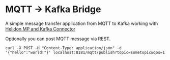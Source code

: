 # MQTT -> Kafka Bridge

A simple message transfer application from MQTT to Kafka working with [Helidon MP and Kafka Connector](https://helidon.io/docs/v2/#/mp/reactivemessaging/04_kafka)

Optionally you can post MQTT message via REST.

```
curl -X POST -H "Content-Type: application/json" -d '{"hello":"world!"}' localhost:8181/mqtt/publish?topic=sometopic&qos=1
```